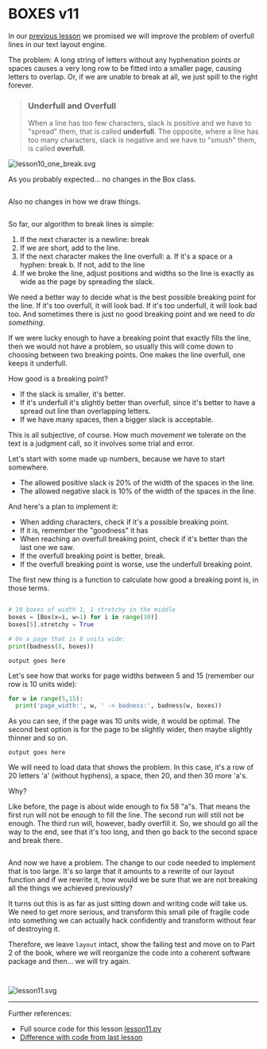 # BOXES v11

In our [previous lesson](lesson10.run.html) we promised we will improve the
problem of overfull lines in our text layout engine.

The problem: A long string of letters without any hyphenation points or spaces
causes a very long row to be fitted into a smaller page, causing letters to
overlap. Or, if we are unable to break at all, we just spill to the right
forever.

  > ### Underfull and Overfull
  >
  > When a line has too few characters, slack is
  > positive and we have to "spread" them, that is called **underfull**. The
  > opposite, where a line has too many characters, slack is negative and we
  > have to "smush" them, is called **overfull**.

![lesson10_one_break.svg](part1/lesson10_one_break.svg)

As you probably expected... no changes in the Box class.

```python-include:code/lesson11.py:1:40
```

Also no changes in how we draw things.

```python-include:code/lesson11.py:172:209
```

So far, our algorithm to break lines is simple:

1. If the next character is a newline: break
2. If we are short, add to the line.
3. If the next character makes the line overfull:
   a. If it's a space or a hyphen: break
   b. If not, add to the line
4. If we broke the line, adjust positions and widths so the line is
   exactly as wide as the page by spreading the slack.

We need a better way to decide what is the best possible breaking point for
the line. If it's too overfull, it will look bad. If it's too underfull, it
will look bad too. And sometimes there is just no good breaking point and we
need to *do something*.

If we were lucky enough to have a breaking point that exactly fills the line,
then we would not have a problem, so usually this will come down to choosing
between two breaking points. One makes the line overfull, one keeps it
underfull.

How good is a breaking point?

* If the slack is smaller, it's better.
* If it's underfull it's slightly better than overfull, since it's better to
  have a spread out line than overlapping letters.
* If we have many spaces, then a bigger slack is acceptable.

This is all subjective, of course. How much *movement* we tolerate on the text
is a judgment call, so it involves some trial and error.

Let's start with some made up numbers, because we have to start somewhere.

* The allowed positive slack is 20% of the width of the spaces in the line.
* The allowed negative slack is 10% of the width of the spaces in the line.

And here's a plan to implement it:

* When adding characters, check if it's a possible breaking point.
* If it is, remember the "goodness" it has
* When reaching an overfull breaking point, check if it's better than the last
  one we saw.
* If the overfull breaking point is better, break.
* If the overfull breaking point is worse, use the underfull breaking point.

The first new thing is a function to calculate how good a breaking point is,
in those terms.

```python-include:code/lesson11.py:41:60
```

```python
# 10 boxes of width 1, 1 stretchy in the middle
boxes = [Box(x=i, w=1) for i in range(10)]
boxes[5].stretchy = True

# On a page that is 8 units wide:
print(badness(8, boxes))
```

```
output goes here
```

Let's see how that works for page widths between 5 and 15 (remember our row is
10 units wide):

```python
for w in range(5,15):
  print('page_width:', w, ' -> badness:', badness(w, boxes))
```

As you can see, if the page was 10 units wide, it would be optimal. The second
best option is for the page to be slightly wider, then maybe slightly thinner
and so on.

```
output goes here
```

We will need to load data that shows the problem. In this case, it's a row of
20 letters 'a' (without hyphens), a space, then 20, and then 30 more 'a's.

Why?

Like before, the page is about wide enough to fix 58 "a"s. That means the first
run will not be enough to fill the line. The second run will still not be
enough. The third run will, however, badly overfill it. So, we should go all
the way to the end, see that it's too long, and then go back to the second
space and break there.

```python-include:code/lesson11.py:22:32
```

And now we have a problem. The change to our code needed to implement that is
too large. It's so large that it amounts to a rewrite of our layout function
and if we rewrite it, how would we be sure that we are not breaking all the
things we achieved previously?

It turns out this is as far as just sitting down and writing code will take
us. We need to get more serious, and transform this small pile of fragile code
into something we can actually hack confidently and transform without fear of
destroying it.

Therefore, we leave `layout` intact, show the failing test and move on to
Part 2 of the book, where we will reorganize the code into a coherent
software package and then... we will try again.

```python-include:code/lesson11.py:63:169
```

```python-include:code/lesson11.py:212:212
```

![lesson11.svg](part1/lesson11.svg)

----------

Further references:

* Full source code for this lesson [lesson11.py](lesson11.py.run.html)
* [Difference with code from last lesson](part1/code/diffs/lesson10_lesson11.html)
